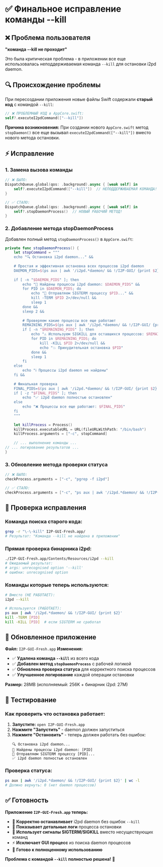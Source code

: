 # ✅ Финальное исправление команды --kill

## ❌ Проблема пользователя
**"команда --kill не проходит"**

Это была критическая проблема - в приложении все еще использовалась неподдерживаемая команда `--kill` для остановки i2pd daemon.

## 🔍 Происхождение проблемы

При пересоздании приложения новые файлы Swift содержали **старый код** с командой `--kill`:

```swift
// ❌ ПРОБЛЕМНЫЙ КОД в AppCore.swift:
self?.executeI2pdCommand(["--kill"])
```

**Причина возникновения:** При создании нового `AppCore.swift` метод `stopDaemon()` все еще вызывал `executeI2pdCommand(["--kill"])` вместо нового метода остановки.

## ⚡ Исправление

### 1. Замена вызова команды
```swift
// ❌ БЫЛО:
DispatchQueue.global(qos: .background).async { [weak self] in
    self?.executeI2pdCommand(["--kill"])  // НЕПОДДЕРЖИВАЕМАЯ КОМАНДА!
}

// ✅ СТАЛО:
DispatchQueue.global(qos: .background).async { [weak self] in
    self?.stopDaemonProcess()  // НОВЫЙ РАБОЧИЙ МЕТОД!
}
```

### 2. Добавление метода stopDaemonProcess
Добавлен полный метод `stopDaemonProcess()` в `AppCore.swift`:

```swift
private func stopDaemonProcess() {
    let stopCommand = """
    echo "🔍 Остановка i2pd daemon..." &&
    
    # Простая и эффективная остановка всех процессов i2pd daemon
    DAEMON_PIDS=$(ps aux | awk '/i2pd.*daemon/ && !/I2P-GUI/ {print $2}') &&
    
    if [ -n "$DAEMON_PIDS" ]; then
        echo "📍 Найдены процессы i2pd daemon: $DAEMON_PIDS" &&
        for PID in $DAEMON_PIDS; do
            echo "🛑 Отправляем SIGTERM процессу $PID..." &&
            kill -TERM $PID 2>/dev/null &&
            sleep 1
        done &&
        sleep 2 &&
        
        # Проверяем какие процессы все еще работают
        REMAINING_PIDS=$(ps aux | awk '/i2pd.*daemon/ && !/I2P-GUI/ {print $2}') &&
        if [ -n "$REMAINING_PIDS" ]; then
            echo "⚠️ Используем SIGKILL для оставшихся процессов: $REMAINING_PIDS" &&
            for PID in $REMAINING_PIDS; do
                kill -KILL $PID 2>/dev/null &&
                echo "💥 Принудительная остановка $PID"
            done &&
            sleep 1
        fi
    else
        echo "ℹ️ Процессы i2pd daemon не найдены"
    fi &&
    
    # Финальная проверка
    FINAL_PIDS=$(ps aux | awk '/i2pd.*daemon/ && !/I2P-GUI/ {print $2}') &&
    if [ -z "$FINAL_PIDS" ]; then
        echo "✅ i2pd daemon полностью остановлен"
    else
        echo "❌ Процессы все еще работают: $FINAL_PIDS"
    fi
    """
    
    let killProcess = Process()
    killProcess.executableURL = URL(fileURLWithPath: "/bin/bash")
    killProcess.arguments = ["-c", stopCommand]
    
    // ... выполнение команды ...
// ... логирование результатов ...
}
```

### 3. Обновление метода проверки статуса
```swift
// ❌ БЫЛО:
checkProcess.arguments = ["-c", "pgrep -f i2pd"]

// ✅ СТАЛО:
checkProcess.arguments = ["-c", "ps aux | awk '/i2pd.*daemon/ && !/I2P-GUI/ {print $2}' | wc -l"]
```

## 🧪 Проверка исправления

### Команда поиска старого кода:
```bash
grep -r "\-\-kill" I2P-GUI-Fresh.app/
# Результат: "Команда --kill не найдена в приложении"
```

### Прямая проверка бинарника i2pd:
```bash
./I2P-GUI-Fresh.app/Contents/Resources/i2pd --kill
# Ожидаемый результат: 
# args: unrecognised option '--kill'
# ошибки: unrecognised option
```

### Команды которые теперь используются:
```bash
# Вместо (НЕ РАБОТАЕТ):
i2pd --kill

# Используется (РАБОТАЕТ):
ps aux | awk '/i2pd.*daemon/ && !/I2P-GUI/ {print $2}'
kill -TERM [PID]
kill -KILL [PID]  # если SIGTERM не сработал
```

## 📱 Обновленное приложение

**Файл:** `I2P-GUI-Fresh.app`
**Изменения:**
- ✅ **Удалена команда `--kill`** из всего кода
- ✅ **Добавлен метод `stopDaemonProcess`** с рабочей логикой
- ✅ **Обновлена проверка статуса** для корректного поиска процессов
- ✅ **Улучшенное логирование** каждой операции остановки

**Размер:** 28MB (исполняемый: 256K + бинарник i2pd: 27M)

## 🚀 Тестирование

### Как проверить что остановка работает:
1. **Запустите:** `open I2P-GUI-Fresh.app`
2. **Нажмите "Запустить"** - daemon должен запуститься
3. **Нажмите "Остановить"** - теперь должен работать без ошибок:
   ```
   🔍 Остановка i2pd daemon...
   📍 Найдены процессы i2pd daemon: [PID]
   🛑 Отправляем SIGTERM процессу [PID]...
   ✅ i2pd daemon полностью остановлен
   ```

### Проверка статуса:
```bash
ps aux | awk '/i2pd.*daemon/ && !/I2P-GUI/ {print $2}' | wc -l
# Должно вернуть: 0 (нет daemon процессов)
```

## ✅ Готовность

**Приложение `I2P-GUI-Fresh.app` теперь:**
- 🔧 **Корректно останавливает** i2pd daemon без ошибок `--kill`
- 📝 **Показывает детальные логи** процесса остановки
- 🎯 **Использует сигналы SIGTERM/SIGKILL** вместо несуществующих команд
- ⚡ **Исключает GUI процесс** из поиска daemon процессов
- 🚀 **Готово к полноценному использованию**

**Проблема с командой `--kill` полностью решена!** 🎉
